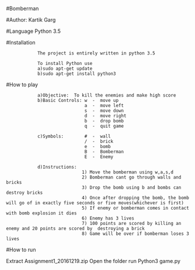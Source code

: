 #Bomberman

#Author: 
Kartik Garg


#Language 
Python 3.5


#Installation 
               
                The project is entirely written in python 3.5
				
				To install Python use
				a)sudo apt-get update
				b)sudo apt-get install python3

#How to play
				
				a)Objective:  To kill the enemies and make high score
				b)Basic Controls: w  -  move up
								  a	 -  move left
								  s  -  move down
								  d  -  move right
								  b  -  drop bomb
								  q  -  quit game

				c)Symbols:        #  -  wall
								  /  -  brick
								  e  -  bomb
								  B  -  Bomberman
								  E  -  Enemy

				d)Instructions:
							     1) Move the bomberman using w,a,s,d
							     2) Bomberman cant go through walls and bricks
							     3) Drop the bomb using b and bombs can destroy bricks
							     4) Once after dropping the bomb, the bomb will go of in exactly five seconds or five moves(whichever is first) 
							     5) If enemy or bomberman comes in contact with bomb explosion it dies
							     6) Enemy has 3 lives
							     7) 100 points are scored by killing an enemy and 20 points are scored by  destroying a brick
							     8) Game will be over if bomberman loses 3 lives


#How to run 

Extract Assignment1_20161219.zip
Open the folder
run Python3 game.py   